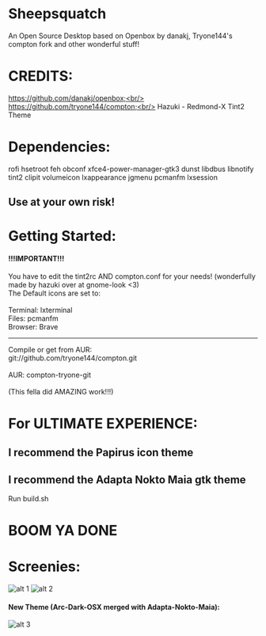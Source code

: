 # Sheepsquatch
An Open Source Desktop based on Openbox by danakj, Tryone144's compton fork and other wonderful stuff! 

# CREDITS:
https://github.com/danakj/openbox;<br/>
https://github.com/tryone144/compton;<br/>
Hazuki - Redmond-X Tint2 Theme<br/>


# Dependencies:
rofi hsetroot feh obconf xfce4-power-manager-gtk3 dunst libdbus libnotify tint2 clipit volumeicon lxappearance jgmenu pcmanfm lxsession
## Use at your own risk!


# Getting Started:
#### !!!IMPORTANT!!!
You have to edit the tint2rc AND compton.conf for your needs! (wonderfully made by hazuki over at gnome-look <3)<br/>
The Default icons are set to:<br/>
<br/>
Terminal: lxterminal<br/>
Files: pcmanfm<br/>
Browser: Brave<br/>
____________________________________
Compile or get from AUR:<br/>
git://github.com/tryone144/compton.git<br/>
<br/>
AUR: compton-tryone-git<br/>
<br/>
(This fella did AMAZING work!!!)

# For ULTIMATE EXPERIENCE:
## I recommend the  Papirus icon theme
## I recommend the Adapta Nokto Maia gtk theme

Run build.sh

# BOOM YA DONE

# Screenies:

![alt 1](https://imgur.com/hBtAVta.png)
![alt 2](https://imgur.com/0ubfVCd.png)

#### New Theme (Arc-Dark-OSX merged with Adapta-Nokto-Maia):
![alt 3](https://imgur.com/bfpA5Yy.png)

